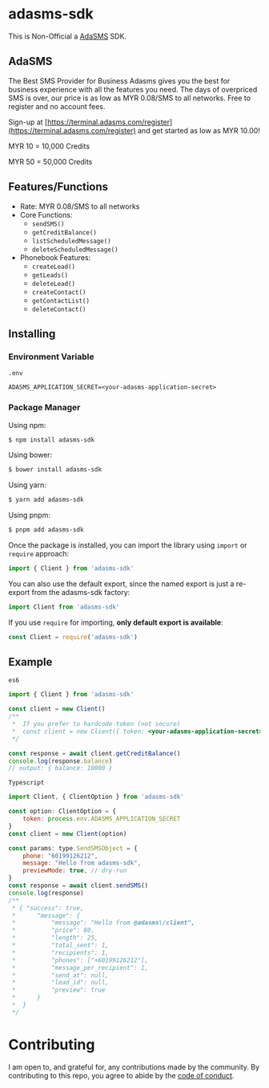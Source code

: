 # adasms-sdk
 This is Non-Official a [AdaSMS](https://adasms.com/register) SDK.

## AdaSMS
 The Best SMS Provider for Business
 Adasms gives you the best for business experience with all the features you need. The days of overpriced SMS is over, our price is as low as MYR 0.08/SMS to all networks. Free to register and no account fees.

 Sign-up at [https://terminal.adasms.com/register](https://terminal.adasms.com/register) and get started as low as  MYR 10.00!

 MYR 10 = 10,000 Credits

 MYR 50 = 50,000 Credits

## Features/Functions
- Rate: MYR 0.08/SMS to all networks
- Core Functions: 
    - `sendSMS()`
    - `getCreditBalance()`
    - `listScheduledMessage()`
    - `deleteScheduledMessage()`
- Phonebook Features:
    - `createLead()`
    - `getLeads()`
    - `deleteLead()`
    - `createContact()`
    - `getContactList()`
    - `deleteContact()`

## Installing

### Environment Variable
`.env`
```
ADASMS_APPLICATION_SECRET=<your-adasms-application-secret>
```

### Package Manager

Using npm:

```bash
$ npm install adasms-sdk
```

Using bower:

```bash
$ bower install adasms-sdk
```

Using yarn:

```bash
$ yarn add adasms-sdk
```

Using pnpm:

```bash
$ pnpm add adasms-sdk
```

Once the package is installed, you can import the library using `import` or `require` approach:

```js
import { Client } from 'adasms-sdk'
```

You can also use the default export, since the named export is just a re-export from the adasms-sdk factory:

```js
import Client from 'adasms-sdk'
````

If you use `require` for importing, **only default export is available**:

```js
const Client = require('adasms-sdk')
```

## Example
`es6`
```js
import { Client } from 'adasms-sdk'

const client = new Client()
/**
 *  If you prefer to hardcode token (not secure)
 *  const client = new Client({ token: <your-adasms-application-secret> })
 */

const response = await client.getCreditBalance()
console.log(response.balance)
// output: { balance: 10000 }
```

`Typescript`
```js
import Client, { ClientOption } from 'adasms-sdk'

const option: ClientOption = {
    token: process.env.ADASMS_APPLICATION_SECRET
}
const client = new Client(option)

const params: type.SendSMSObject = {
    phone: "60199126212",
    message: "Hello from adasms-sdk",
    previewMode: true, // dry-run
}
const response = await client.sendSMS()
console.log(response)
/**
 * { "success": true, 
 *      "message": {
 *          "message": "Hello from @adasms\/client",
 *          "price": 80,
 *          "length": 25,
 *          "total_sent": 1,
 *          "recipients": 1,
 *          "phones": ["+60199126212"],
 *          "message_per_recipient": 1,
 *          "send_at": null,
 *          "lead_id": null,
 *          "preview": true
 *      }
 *  }
 */ 
```

# Contributing

I am open to, and grateful for, any contributions made by the community. By contributing to this repo, you agree to abide by the [code of conduct](https://github.com/neko/adasms-client/blob/main/CODE_OF_CONDUCT.md).
